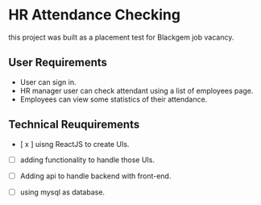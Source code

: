 # HR Attendance Checking

this project was built as a placement test for Blackgem job vacancy.

## User Requirements

- User can sign in.
- HR manager user can check attendant using a list of employees page.
- Employees can view some statistics of their attendance.

## Technical Reuquirements

- [ x ] uisng ReactJS to create UIs.
- [ ] adding functionality to handle those UIs.
- [ ] Adding api to handle backend with front-end.
- [ ] using mysql as database.

